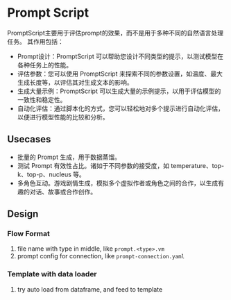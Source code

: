 # Prompt Script 

PromptScript主要用于评估prompt的效果，而不是用于多种不同的自然语言处理任务。 其作用包括：

- Prompt设计：PromptScript 可以帮助您设计不同类型的提示，以测试模型在各种任务上的性能。
- 评估参数：您可以使用 PromptScript 来探索不同的参数设置，如温度、最大生成长度等，以评估其对生成文本的影响。
- 生成大量示例：PromptScript 可以生成大量的示例提示，以用于评估模型的一致性和稳定性。
- 自动化评估：通过脚本化的方式，您可以轻松地对多个提示进行自动化评估，以便进行模型性能的比较和分析。

## Usecases

- 批量的 Prompt 生成，用于数据蒸馏。
- 测试 Prompt 有效性占比。诸如于不同参数的接受度，如 temperature、top-k、top-p、nucleus 等。
- 多角色互动。游戏剧情生成，模拟多个虚拟作者或角色之间的合作，以生成有趣的对话、故事或合作创作。

## Design

### Flow Format

1. file name with type in middle, like `prompt.<type>.vm`
2. prompt config for connection, like `prompt-connection.yaml`

### Template with data loader

1. try auto load from dataframe, and feed to template

